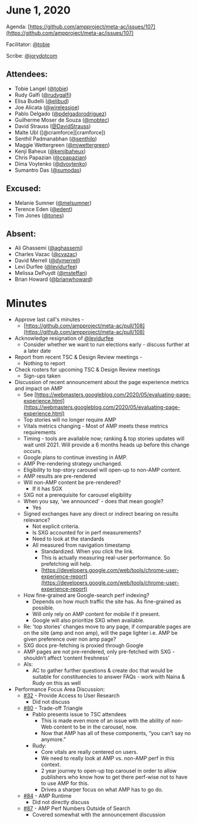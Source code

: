 # **June 1, 2020**

Agenda: [https://github.com/ampproject/meta-ac/issues/107](https://github.com/ampproject/meta-ac/issues/107)

Facilitator: [@tobie][tobie]

Scribe: [@jorydotcom][jorydotcom]

## **Attendees:**

*   Tobie Langel ([@tobie][tobie])
*   Rudy Galfi ([@rudygalfi][rudygalfi])
*   Elisa Budelli ([@elibud][elibud])
*   Joe Alicata ([@wirelessjoe][wirelessjoe])
*   Pablo Delgado ([@pdelgadorodriguez][pdelgadorodriguez])
*   Guilherme Moser de Souza ([@mobtec][mobtec])
*   David Strauss ([@DavidStrauss][DavidStrauss])
*   Malte Ubl ([@cramforce][cramforce])
*   Senthil Padmanabhan ([@senthilp][senthilp])
*   Maggie Wettergreen ([@mjwettergreen][mjwettergreen])
*   Kenji Baheux ([@kenjibaheux][kenjibaheux])
*   Chris Papazian ([@cpapazian][cpapazian])
*   Dima Voytenko ([@dvoytenko][dvoytenko])
*   Sumantro Das ([@sumodas][sumodas])


## **Excused:**

*   Melanie Sumner ([@melsumner][melsumner])
*   Terence Eden ([@edent][edent])
*   Tim Jones ([@tones][tones])

## **Absent:**

*   Ali Ghassemi ([@aghassemi][aghassemi])
*   Charles Vazac ([@cvazac][cvazac])
*   David Merrell ([@dymerrell][dymerrell])
*   Levi Durfee ([@levidurfee][levidurfee])
*   Melissa DePuydt ([@msteffan][msteffan])
*   Brian Howard ([@brianwhoward][brianwhoward])

# **Minutes**

*   Approve last call's minutes - 
    *   [https://github.com/ampproject/meta-ac/pull/108](https://github.com/ampproject/meta-ac/pull/108)
*   Acknowledge resignation of [@levidurfee](https://github.com/levidurfee)
    *   Consider whether we want to run elections early - discuss further at a later date
*   Report from recent TSC & Design Review meetings - 
    *   Nothing to report
*   Check rosters for upcoming TSC & Design Review meetings
    *   Sign-ups taken
*   Discussion of recent announcement about the page experience metrics and impact on AMP
    *   See [https://webmasters.googleblog.com/2020/05/evaluating-page-experience.html](https://webmasters.googleblog.com/2020/05/evaluating-page-experience.html)
    *   Top stories will no longer require AMP
    *   Vitals metrics changing  - Most of AMP meets these metrics requirements
    *   Timing - tools are available now; ranking & top stories updates will wait until 2021. Will provide a 6 months heads up before this change occurs.
    *   Google plans to continue investing in AMP.
    *   AMP Pre-rendering strategy unchanged.
    *   Eligibility to top-story carousel will open-up to non-AMP content.
    *   AMP results are pre-rendered
    *   Will non-AMP content be pre-rendered?
        *   If it has SGX
    *   SXG not a prerequisite for carousel eligibility
    *   When you say, 'we announced'  - does that mean google?
        *   Yes
    *   Signed exchanges have any direct or indirect bearing on results relevance?
        *   Not explicit criteria.
        *   Is SXG accounted for in perf measurements?
        *   Need to look at the standards
        *   All measured from navigation timestamp
            *   Standardized. When you click the link.
            *   This is actually measuring real-user performance. So prefetching will help.
            *   [https://developers.google.com/web/tools/chrome-user-experience-report](https://developers.google.com/web/tools/chrome-user-experience-report)
    *   How fine-grained are Google-search perf indexing?
        *   Depends on how much traffic the site has. As fine-grained as possible.
        *   Will only rely on AMP content for mobile if it present.
        *   Google will also prioritize SXG when available.
    *   Re: 'top stories' changes move to any page, if comparable pages are on the site (amp and non amp), will the page lighter i.e. AMP be given preference over non amp page? 
    *   SXG docs pre-fetching is proxied through Google
    *   AMP pages are not pre-rendered, only pre-fetched with SXG - shouldn’t affect ‘content freshness’
    *   AIs:
        *   AC to gather further questions & create doc that would be suitable for constituencies to answer FAQs - work with Naina & Rudy on this as well
*   Performance Focus Area Discussion:
    *   [#32](https://github.com/ampproject/meta-ac/issues/32) - Provide Access to User Research
        *   Did not discuss
    *   [#80](https://github.com/ampproject/meta-ac/issues/80) - Trade-off Triangle
        *   Pablo presents issue to TSC attendees
            *   This is made even more of an issue with the ability of non-Web content to be in the carousel, now.
            *   Now that AMP has all of these components, “you can’t say no anymore.”
        *   Rudy:
            *   Core vitals are really centered on users.
            *   We need to really look at AMP vs. non-AMP perf in this context.
            *   2 year journey to open-up top carousel in order to allow publishers who know how to get there perf-wise not to have to use AMP for this.
            *   Drives a sharper focus on what AMP has to go do.
    *   [#84](https://github.com/ampproject/meta-ac/issues/84) - AMP Runtime
        *   Did not directly discuss
    *   [#87](https://github.com/ampproject/meta-ac/issues/87) - AMP Perf Numbers Outside of Search
        *   Covered somewhat with the announcement discussion


[tobie]: https://github.com/tobie
[wirelessjoe]: https://github.com/wirelessjoe
[cvazac]: https://github.com/cvazac
[mobtec]: https://github.com/mobtec
[levidurfee]: https://github.com/levidurfee
[sumodas]: https://github.com/sumodas
[edent]: https://github.com/edent
[senthilp]: https://github.com/senthilp
[tones]: https://github.com/tones
[kenjibaheux]: https://github.com/kenjibaheux
[elibud]: https://github.com/elibud
[pdelgadorodriguez]: https://github.com/pdelgadorodriguez
[dymerrell]: https://github.com/dymerrell
[mjwettergreen]: https://github.com/mjwettergreen
[melsumner]: https://github.com/melsumner
[msteffan]: https://github.com/msteffan
[TedShuter]: https://github.com/TedShuter
[aghassemi]: https://github.com/aghassemi
[jorydotcom]: https://github.com/jorydotcom
[brianwhoward]: https://github.com/brianwhoward
[nainar]: https://github.com/nainar
[DavidStrauss]: https://github.com/DavidStrauss
[cpapazian]: https://github.com/cpapazian
[dvoytenko]: https://github.com/dvoytenko
[rudygalfi]: https://github.com/rudygalfi